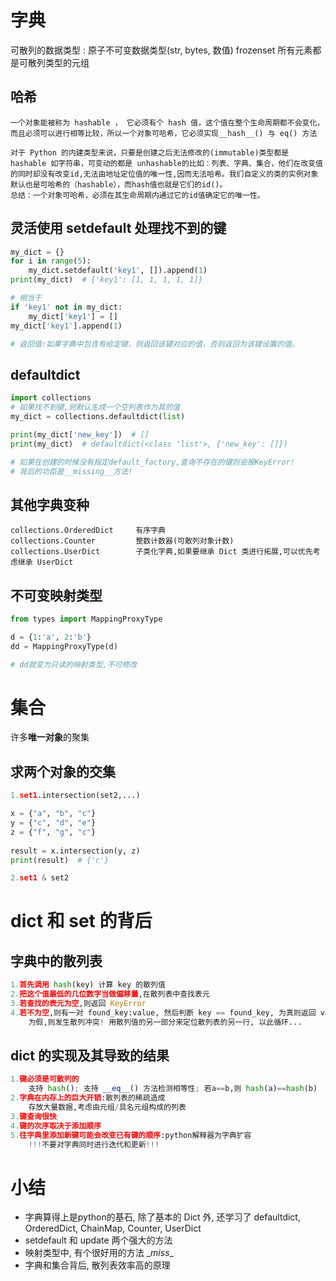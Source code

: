 # 字典

可散列的数据类型 : 原子不可变数据类型(str, bytes, 数值)	frozenset	所有元素都是可散列类型的元组

## 哈希

```
一个对象能被称为 hashable ， 它必须有个 hash 值，这个值在整个生命周期都不会变化，而且必须可以进行相等比较，所以一个对象可哈希，它必须实现__hash__() 与 eq() 方法

对于 Python 的内建类型来说，只要是创建之后无法修改的(immutable)类型都是 hashable 如字符串，可变动的都是 unhashable的比如：列表、字典、集合，他们在改变值的同时却没有改变id,无法由地址定位值的唯一性,因而无法哈希。我们自定义的类的实例对象默认也是可哈希的（hashable），而hash值也就是它们的id()。
总结：一个对象可哈希，必须在其生命周期内通过它的id值确定它的唯一性。
```

## 灵活使用 setdefault 处理找不到的键

```python
my_dict = {}
for i in range(5):
    my_dict.setdefault('key1', []).append(1)
print(my_dict)  # {'key1': [1, 1, 1, 1, 1]}

# 相当于
if 'key1' not in my_dict:
    my_dict['key1'] = []
my_dict['key1'].append(1)

# 返回值:如果字典中包含有给定键，则返回该键对应的值，否则返回为该键设置的值。
```

## defaultdict

```python
import collections
# 如果找不到键,则默认生成一个空列表作为其的值
my_dict = collections.defaultdict(list)

print(my_dict['new_key'])  # []
print(my_dict)  # defaultdict(<class 'list'>, {'new_key': []})

# 如果在创建的时候没有指定default_factory,查询不存在的键则会报KeyError!
# 背后的功臣是__missing__方法!
```

## 其他字典变种

```
collections.OrderedDict		有序字典
collections.Counter			整数计数器(可散列对象计数)
collections.UserDict		子类化字典,如果要继承 Dict 类进行拓展,可以优先考虑继承 UserDict
```

## 不可变映射类型

```python
from types import MappingProxyType

d = {1:'a', 2:'b'}
dd = MappingProxyType(d)

# dd就变为只读的映射类型,不可修改
```

# 集合

许多**唯一对象**的聚集

## 求两个对象的交集

```python
1.set1.intersection(set2,...)

x = {"a", "b", "c"}
y = {"c", "d", "e"}
z = {"f", "g", "c"}
 
result = x.intersection(y, z)
print(result)  # {'c'}

2.set1 & set2
```

# dict 和 set 的背后

## 字典中的散列表

```python
1.首先调用 hash(key) 计算 key 的散列值
2.把这个值最低的几位数字当做偏移量,在散列表中查找表元
3.若查找的表元为空,则返回 KeyError
4.若不为空,则有一对 found_key:value, 然后判断 key == found_key, 为真则返回 value
    为假,则发生散列冲突! 用散列值的另一部分来定位散列表的另一行, 以此循环...
```

## dict 的实现及其导致的结果

```python
1.键必须是可散列的
	支持 hash(); 支持 __eq__() 方法检测相等性; 若a==b,则 hash(a)==hash(b)
2.字典在内存上的巨大开销:散列表的稀疏造成
    存放大量数据,考虑由元组/具名元组构成的列表
3.键查询很快
4.键的次序取决于添加顺序
5.往字典里添加新键可能会改变已有键的顺序:python解释器为字典扩容
    !!!不要对字典同时进行迭代和更新!!!
```

# 小结

+ 字典算得上是python的基石, 除了基本的 Dict 外, 还学习了 defaultdict, OrderedDict, ChainMap, Counter, UserDict
+ setdefault 和 update 两个强大的方法
+ 映射类型中, 有个很好用的方法 \__miss__
+ 字典和集合背后, 散列表效率高的原理